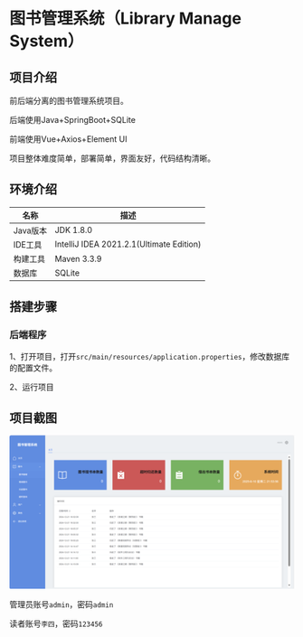 # 图书管理系统（Library Manage System）

## 项目介绍

前后端分离的图书管理系统项目。

后端使用Java+SpringBoot+SQLite

前端使用Vue+Axios+Element UI

项目整体难度简单，部署简单，界面友好，代码结构清晰。

## 环境介绍

| 名称      | 描述                                      |
| --------- | ---------------------------------------- |
| Java版本  | JDK 1.8.0                                |
| IDE工具   | IntelliJ IDEA 2021.2.1(Ultimate Edition) |
| 构建工具  | Maven 3.3.9                              |
| 数据库    | SQLite                                   |

## 搭建步骤

### 后端程序

1、打开项目，打开`src/main/resources/application.properties`，修改数据库的配置文件。

2、运行项目

## 项目截图
![bk2](https://github.com/kbkj39/LibraryManage/blob/master/LibraryManage/Library-Server/Library/src/main/resources/public/img/%E5%B1%8F%E5%B9%95%E6%88%AA%E5%9B%BE%202025-06-10%20215405.png)

管理员账号`admin`，密码`admin`

读者账号`李四`，密码`123456`

